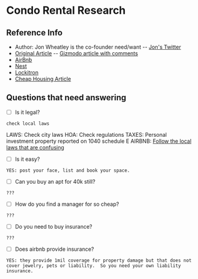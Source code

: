 # Condo Rental Research
## Reference Info

- Author: Jon Wheatley is the co-founder need/want -- [Jon's Twitter][jonTwitter]
- [Original Article] -- [Gizmodo article with comments][condoRentalArticle]
- [AirBnb]
- [Nest]
- [Lockitron]
- [Cheap Housing Article][cheapHousing]


[jonTwitter]:http://twitter.com/jon
[Original Article]:http://needwant.com/p/buying-apartment-airbnb/
[condoRentalArticle]:http://gizmodo.com/i-bought-an-apartment-just-to-rent-it-out-on-airbnb-1458666661
[AirBnb]:http://airbnb.com/
[Nest]:http://nest.com/
[Lockitron]:http://lockitron.com/
[cheapHousing]:http://www.cbsnews.com/8334-505145_162-57588298/10-cheapest-u.s-cities-for-buying-a-home/


## Questions that need answering

- [ ] Is it legal? 

`check local laws`

LAWS: Check city laws
HOA: Check regulations
TAXES: Personal investment property reported on 1040 schedule E
AIRBNB: [Follow the local laws that are confusing](https://www.airbnb.com/help/question/376)


- [ ] Is it easy?

`YES: post your face, list and book your space.`


- [ ] Can you buy an apt for 40k still?

`???`


- [ ] How do you find a manager for so cheap?

`???`


- [ ] Do you need to buy insurance?

`???`


- [ ] Does airbnb provide insurance?

`YES: they provide 1mil coverage for property damage but that does not cover jewelry, pets or liability.  So you need your own liability insurance.`